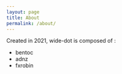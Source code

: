 ```yaml
---
layout: page
title: About
permalink: /about/
---
```


Created in 2021, wide-dot is composed of :
- bentoc
- adnz
- fxrobin
